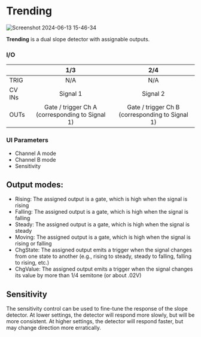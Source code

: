 # Trending

![Screenshot 2024-06-13 15-46-34](https://github.com/djphazer/O_C-Phazerville/assets/109086194/b7dd6304-b608-40fc-97ff-4ee642cc1b21)

**Trending** is a dual slope detector with assignable outputs.

### I/O

|        | 1/3 | 2/4 |
| ------ | :-: | :-: |
| TRIG   |  N/A   |  N/A   |
| CV INs |  Signal 1   |  Signal 2   |
| OUTs   |  Gate / trigger Ch A (corresponding to Signal 1)  |  Gate / trigger Ch B (corresponding to Signal 1)   |


### UI Parameters
* Channel A mode
* Channel B mode
* Sensitivity

## Output modes:
* Rising: The assigned output is a gate, which is high when the signal is rising
* Falling: The assigned output is a gate, which is high when the signal is falling
* Steady: The assigned output is a gate, which is high when the signal is steady
* Moving: The assigned output is a gate, which is high when the signal is rising or falling
* ChgState: The assigned output emits a trigger when the signal changes from one state to another (e.g., rising to steady, steady to falling, falling to rising, etc.)
* ChgValue: The assigned output emits a trigger when the signal changes its value by more than 1/4 semitone (or about .02V)

## Sensitivity

The sensitivity control can be used to fine-tune the response of the slope detector. At lower settings, the detector will respond more slowly, but will be more consistent. At higher settings, the detector will respond faster, but may change direction more erratically.

